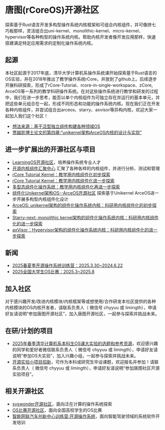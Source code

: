<!--

**Here are some ideas to get you started:**

🙋‍♀️ A short introduction - what is your organization all about?
🌈 Contribution guidelines - how can the community get involved?
👩‍💻 Useful resources - where can the community find your docs? Is there anything else the community should know?
🍿 Fun facts - what does your team eat for breakfast?
🧙 Remember, you can do mighty things with the power of [Markdown](https://docs.github.com/github/writing-on-github/getting-started-with-writing-and-formatting-on-github/basic-writing-and-formatting-syntax)
-->
# 唐图(rCoreOS)开源社区
探索基于Rust语言开发多构型操作系统内核框架和可组合内核组件，并可像拼七巧板那样，灵活组合出uni-kernel、monolithic-kernel、micro-kernel、hypervisor等各种构型的操作系统内核。帮助内核开发者像开发应用那样，快速搭建满足特定应用需求的定制化操作系统内核。

## 起源
本社区起源于2017年底，清华大学计算机系操作系统课开始探索基于Rust语言的OS实验，并在2018年推出了教学操作系统rCore，并放到了github上。后续逐步开展科研探索，形成了rCore-Tutorial、rcore-in-single-workspace、zCore, ArceOS等一系列的教学科研操作系统。在对这些操作系统进行教学和研发的过程中，我们在进一步思考，能否以单个内核组件为可独立存在并运行的基本单元，并把这些单元组合在一起，形成不同形态和功能的操作系统内核。现在我们正在开发各种内核组件，并尝试组合出arceos、starry、axvisor等异构内核，欢迎大家一起加入我们这个社区！

- [想法来源：基于泛型独立组件构建各种领域OS](https://github.com/chyyuu/thoughts/blob/main/tangram-oskits.md)
- [贾越凯博士论文的第四章:“unikernel架构ArceOS内核的设计与实现”](https://github.com/rcore-os/arceos/wiki/docs/main-20240524-62-91.pdf)

## 进一步扩展出的开源社区与项目
- [LearningOS开源社区](https://github.com/learningos)，培养操作系统专业人才
- [开源内核组件汇聚中心](https://github.com/kern-crates) 汇聚了各种各样的内核组件，并进行分析、测试和管理
- [rCore Tutorial Kernel：教学用内核组件化初步探索](https://github.com/rcore-os/rCore-Tutorial-in-single-workspace)
- [rCore Tutorial Kernel：教学用内核组件化进一步探索](https://github.com/crates-rcore-in-single-workspace)
- [多型态组件化操作系统：教学用内核组件化再进一步探索](https://opencamp.cn/os2edu/camp/2024fall/stage/3)
- [组件化Unikernel架构OS--ArceOS开源社区](https://github.com/arceos-org/arceos) 探索基于Unikernel ArceOS进一步开展多构型内核组件化设计
- [ArceOS: unikernel架构的组件化操作系统内核：科研用内核组件化的初步探索](https://github.com/arceos-org/arceos)
- [Starry-next: monolithic kernel架构的组件化操作系统内核：科研用内核组件化的进一步探索](https://github.com/oscomp/starry-next)
- [axVisor：Hypervisor架构的组件化操作系统内核：科研用内核组件化的进一步探索](https://github.com/arceos-hypervisor/axvisor)
  
## 新闻
- [2025春夏季开源操作系统训练营：2025.3.30~2024.6.22](https://github.com/LearningOS/)
- [2025全国大学生OS比赛：2025.3~2025.8](https://github.com/oscomp/)

## 加入社区
对于感兴趣开发/改进内核模块/内核框架等或想使用/合作研发本社区提供的各种内核模块的OS内核开发者，请联系负责人（ 微信号 chyyuu 或 limingth），申请好友请说明“参加唐图开源社区”，加入唐图开源社区，一起参与探索并挑战未来。

## 在研/计划的项目
- [2025年春季清华计算机系本科生OS课大实验的选题和参考资源](https://github.com/LearningOS/os-lectures/blob/master/oslabs/biglab-relatedinfo-2025s.md)，欢迎感兴趣的同学和爱好者微信联系负责人（ 微信号 chyyuu 或 limingth），申请好友请说明“参加OS大实验”，加入兴趣小组，一起参与探索并挑战未来。
- [开源实验小项目招新](https://github.com/orgs/rcore-os/discussions/categories/ideas)，可作为本科或研究生毕设课题，欢迎报名并参加！请联系负责人（ 微信号 chyyuu 或 limingth），申请好友请说明“参加唐图社区开源实验项目”。

## 相关开源社区
- [syswonder开源社区](https://syswonder.org/)，面向泛在计算的操作系统探索
- [OS比赛开源社区](https://github.com/oscomp)，面向全国高校学生的OS比赛
- [智能网联汽车创新中心训练营:开源操作系统](https://github.com/cicvedu)，面向智能驾驶领域的系统软件开发培训
